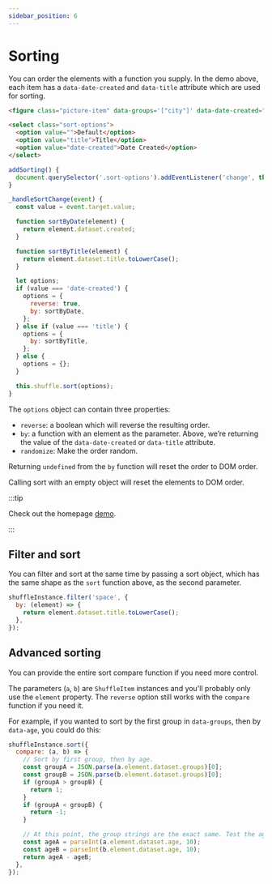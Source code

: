 ```yaml
---
sidebar_position: 6
---
```


# Sorting

You can order the elements with a function you supply. In the demo above, each item has a `data-date-created` and `data-title` attribute which are used for sorting.

```html
<figure class="picture-item" data-groups='["city"]' data-date-created="2016-06-09" data-title="Crossroads">…</figure>

<select class="sort-options">
  <option value="">Default</option>
  <option value="title">Title</option>
  <option value="date-created">Date Created</option>
</select>
```

```js
addSorting() {
  document.querySelector('.sort-options').addEventListener('change', this._handleSortChange.bind(this));
}

_handleSortChange(event) {
  const value = event.target.value;

  function sortByDate(element) {
    return element.dataset.created;
  }

  function sortByTitle(element) {
    return element.dataset.title.toLowerCase();
  }

  let options;
  if (value === 'date-created') {
    options = {
      reverse: true,
      by: sortByDate,
    };
  } else if (value === 'title') {
    options = {
      by: sortByTitle,
    };
  } else {
    options = {};
  }

  this.shuffle.sort(options);
}
```

The `options` object can contain three properties:

- `reverse`: a boolean which will reverse the resulting order.
- `by`: a function with an element as the parameter. Above, we’re returning the value of the `data-date-created` or `data-title` attribute.
- `randomize`: Make the order random.

Returning `undefined` from the `by` function will reset the order to DOM order.

Calling sort with an empty object will reset the elements to DOM order.

:::tip

Check out the homepage [demo](/).

:::

## Filter and sort

You can filter and sort at the same time by passing a sort object, which has the same shape as the `sort` function above, as the second parameter.

```js
shuffleInstance.filter('space', {
  by: (element) => {
    return element.dataset.title.toLowerCase();
  },
});
```

## Advanced sorting

You can provide the entire sort compare function if you need more control.

The parameters (`a`, `b`) are `ShuffleItem` instances and you'll probably only use the `element` property. The `reverse` option still works with the `compare` function if you need it.

For example, if you wanted to sort by the first group in `data-groups`, then by `data-age`, you could do this:

```js
shuffleInstance.sort({
  compare: (a, b) => {
    // Sort by first group, then by age.
    const groupA = JSON.parse(a.element.dataset.groups)[0];
    const groupB = JSON.parse(b.element.dataset.groups)[0];
    if (groupA > groupB) {
      return 1;
    }
    if (groupA < groupB) {
      return -1;
    }

    // At this point, the group strings are the exact same. Test the age.
    const ageA = parseInt(a.element.dataset.age, 10);
    const ageB = parseInt(b.element.dataset.age, 10);
    return ageA - ageB;
  },
});
```
